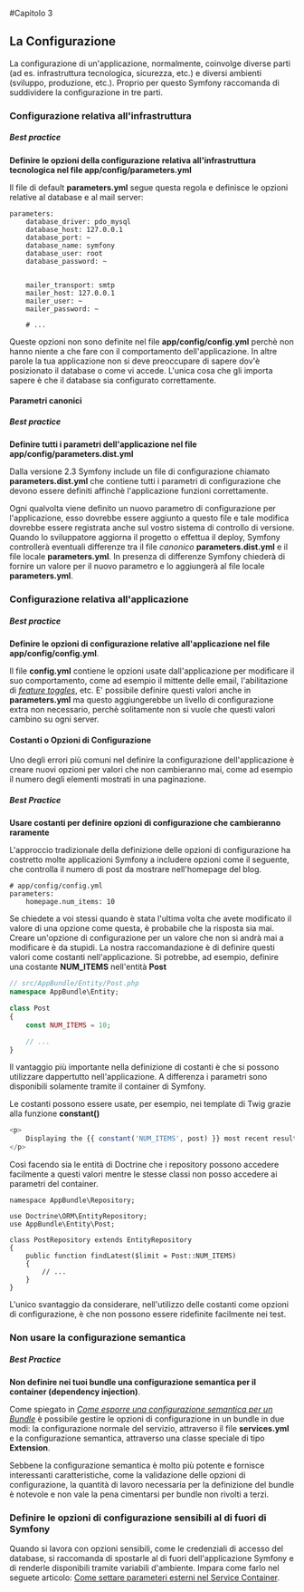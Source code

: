 #Capitolo 3
## La Configurazione

La configurazione di un'applicazione, normalmente, coinvolge diverse parti (ad es. infrastruttura tecnologica, sicurezza, etc.)
e diversi ambienti (sviluppo, produzione, etc.). Proprio per questo Symfony raccomanda di suddividere la configurazione in tre parti.

### Configurazione relativa all'infrastruttura

##### Best practice

**Definire le opzioni della configurazione relativa all'infrastruttura tecnologica
nel file app/config/parameters.yml**

Il file di default **parameters.yml** segue questa regola e definisce le opzioni relative al database
e al mail server:

```
parameters:
    database_driver: pdo_mysql
    database_host: 127.0.0.1
    database_port: ~
    database_name: symfony
    database_user: root
    database_password: ~


    mailer_transport: smtp
    mailer_host: 127.0.0.1
    mailer_user: ~
    mailer_password: ~

    # ...

```

Queste opzioni non sono definite nel file **app/config/config.yml** perchè non hanno niente a che fare
con il comportamento dell'applicazione. In altre parole la tua applicazione non si deve preoccupare di
sapere dov'è posizionato il database o come vi accede. L'unica cosa che gli importa sapere
è che il database sia configurato correttamente.

#### Parametri canonici

##### Best practice

**Definire tutti i parametri dell'applicazione nel file app/config/parameters.dist.yml**


Dalla versione 2.3 Symfony include un file di configurazione chiamato **parameters.dist.yml**
che contiene tutti i parametri di configurazione che devono essere
definiti affinchè l'applicazione funzioni correttamente.

Ogni qualvolta viene definito un nuovo parametro di configurazione per l'applicazione, esso dovrebbe
essere aggiunto a questo file e tale modifica dovrebbe essere registrata anche sul vostro
sistema di controllo di versione.
Quando lo sviluppatore aggiorna il progetto o effettua il deploy, Symfony controllerà
eventuali differenze tra il file *canonico* **parameters.dist.yml** e il file locale **parameters.yml**.
In presenza di differenze Symfony chiederà di fornire un valore per il nuovo parametro e lo aggiungerà al file
locale **parameters.yml**.

### Configurazione relativa all'applicazione

##### Best practice

**Definire le opzioni di configurazione relative all'applicazione nel file app/config/config.yml**.

Il file **config.yml** contiene le opzioni usate dall'applicazione per modificare il suo comportamento, come ad esempio
il mittente delle email, l'abilitazione di [*feature toggles*](http://en.wikipedia.org/wiki/Feature_toggle), etc.
E' possibile definire questi valori anche in **parameters.yml** ma questo aggiungerebbe un livello di
configurazione extra non necessario, perchè solitamente non si vuole che questi valori cambino su ogni server.

#### Costanti o Opzioni di Configurazione
Uno degli errori più comuni nel definire la configurazione dell'applicazione è creare nuovi opzioni per valori
che non cambieranno mai, come ad esempio il numero degli elementi mostrati in una paginazione.

##### Best Practice

**Usare costanti per definire opzioni di configurazione che cambieranno raramente**

L'approccio tradizionale della definizione delle opzioni di configurazione ha costretto molte applicazioni
Symfony a includere opzioni come il seguente, che controlla il numero di post da mostrare
nell'homepage del blog.


```
# app/config/config.yml
parameters:
    homepage.num_items: 10

```

Se chiedete a voi stessi quando è stata l'ultima volta che avete modificato il valore di una opzione
come questa, è probabile che la risposta sia mai. Creare un'opzione di configurazione per un valore che
non si andrà mai a modificare è da stupidi. La nostra raccomandazione è di definire questi valori
come costanti nell'applicazione. Si potrebbe, ad esempio, definire una costante **NUM_ITEMS**
nell'entità **Post**

```php
// src/AppBundle/Entity/Post.php
namespace AppBundle\Entity;

class Post
{
    const NUM_ITEMS = 10;

    // ...
}
```

Il vantaggio più importante nella definizione di costanti è che si possono utilizzare dappertutto nell'applicazione.
A differenza i parametri sono disponibili solamente tramite il container di Symfony.

Le costanti possono essere usate, per esempio, nei template di Twig grazie alla funzione **constant()**


```php
<p>
    Displaying the {{ constant('NUM_ITEMS', post) }} most recent results.
</p>
```

Così facendo sia le entità di Doctrine che i repository possono accedere facilmente a questi valori mentre le stesse classi non posso accedere ai parametri del container.

```
namespace AppBundle\Repository;

use Doctrine\ORM\EntityRepository;
use AppBundle\Entity\Post;

class PostRepository extends EntityRepository
{
    public function findLatest($limit = Post::NUM_ITEMS)
    {
        // ...
    }
}
```

L'unico svantaggio da considerare, nell'utilizzo delle costanti come opzioni di configurazione, è che non
possono essere ridefinite facilmente nei test.


### Non usare la configurazione semantica

##### Best Practice

**Non definire nei tuoi bundle una configurazione semantica per il container (dependency injection)**.

Come spiegato in [*Come esporre una configurazione semantica per un Bundle*](http://symfony.com/doc/current/cookbook/bundles/extension.html)
è possibile gestire le opzioni di configurazione in un bundle in due modi: la configurazione normale del servizio, attraverso il file
**services.yml** e la configurazione semantica, attraverso una classe speciale di tipo **Extension**.

Sebbene la configurazione semantica è molto più potente e fornisce interessanti caratteristiche, come la validazione
delle opzioni di configurazione, la quantità di lavoro necessaria per la definizione del bundle è notevole
e non vale la pena cimentarsi per bundle non rivolti a terzi.


### Definire le opzioni di configurazione sensibili al di fuori di Symfony
Quando si lavora con opzioni sensibili, come le credenziali di accesso del database, si raccomanda di spostarle
al di fuori dell'applicazione Symfony e di renderle disponibili tramite variabili d'ambiente. Impara come farlo
nel seguete articolo: [Come settare parameteri esterni nel Service Container](http://symfony.com/doc/current/cookbook/configuration/external_parameters.html).
